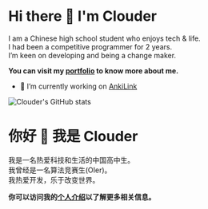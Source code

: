 # Hi there 👋 I'm Clouder

I am a Chinese high school student who enjoys tech & life.  
I had been a competitive programmer for 2 years.  
I’m keen on developing and being a change maker.

**You can visit my [portfolio](https://about.codein.icu) to know more about me.**  

- 🔭 I’m currently working on [AnkiLink](https://github.com/Clouder0/AnkiLink)

![Clouder's GitHub stats](https://github-readme-stats.vercel.app/api?username=clouder0&count_private=true&show_icons=true&theme=tokyonight)

# 你好 👋 我是 Clouder

我是一名热爱科技和生活的中国高中生。  
我曾经是一名算法竞赛生(OIer)。  
我热爱开发，乐于改变世界。

**你可以访问我的[个人介绍](https://about.codein.icu)以了解更多相关信息。**
